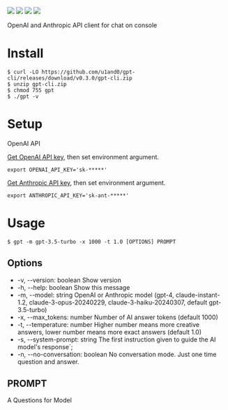<img src="https://img.shields.io/badge/version-v0.3.3-FF7777.svg"></img>
<img src="https://img.shields.io/badge/LICENSE-MIT-3388FF.svg"></img>
<img src="https://shield.deno.dev/deno/%5E1.39"></img>
<img src="https://github.com/u1and0/gpt-cli/actions/workflows/deno.yml/badge.svg"></img>

OpenAI and Anthropic API client for chat on console

# Install

```
$ curl -LO https://github.com/u1and0/gpt-cli/releases/download/v0.3.0/gpt-cli.zip
$ unzip gpt-cli.zip
$ chmod 755 gpt
$ ./gpt -v
```

# Setup
OpenAI API

[Get OpenAI API key](https://platform.openai.com/api-keys), then set environment argument.

```
export OPENAI_API_KEY='sk-*****'
```

[Get Anthropic API key](https://console.anthropic.com/login?returnTo=%2F), then set environment argument.

```
export ANTHROPIC_API_KEY='sk-ant-*****'
```

# Usage

```
$ gpt -m gpt-3.5-turbo -x 1000 -t 1.0 [OPTIONS] PROMPT
```

## Options

* -v, --version: boolean   Show version
* -h, --help: boolean   Show this message
* -m, --model: string OpenAI or Anthropic model (gpt-4, claude-instant-1.2, claude-3-opus-20240229, claude-3-haiku-20240307, default gpt-3.5-turbo)
* -x, --max\_tokens: number Number of AI answer tokens (default 1000)
* -t, --temperature: number Higher number means more creative answers, lower number means more exact answers (default 1.0)
* -s, --system-prompt: string The first instruction given to guide the AI model's response`;
* -n, --no-conversation: boolean   No conversation mode. Just one time question and answer.

## PROMPT
A Questions for Model
